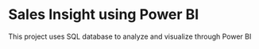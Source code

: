 # Sales Insight using Power BI
 This project uses SQL database to analyze and visualize through Power BI
